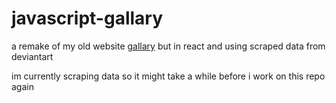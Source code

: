# javascript-gallary
a remake of my old website [gallary](https://github.com/nar2p1nk/gallary) but in react and using scraped data from deviantart

im currently scraping data so it might take a while before i work on this repo again
